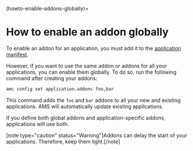 (howto-enable-addons-globally)=
# How to enable an addon globally

To enable an addon for an application, you must add it to the [application manifest](https://discourse.ubuntu.com/t/application-manifest/24197).

However, if you want to use the same addon or addons for all your applications, you can enable them globally. To do so, run the following command after creating your addons:

```bash
amc config set application.addons foo,bar
```

This command adds the `foo` and `bar` addons to all your new and existing applications. AMS will automatically update existing applications.

If you define both global addons and application-specific addons, applications will use both.

[note type="caution" status="Warning"]Addons can delay the start of your applications. Therefore, keep them light.[/note]
